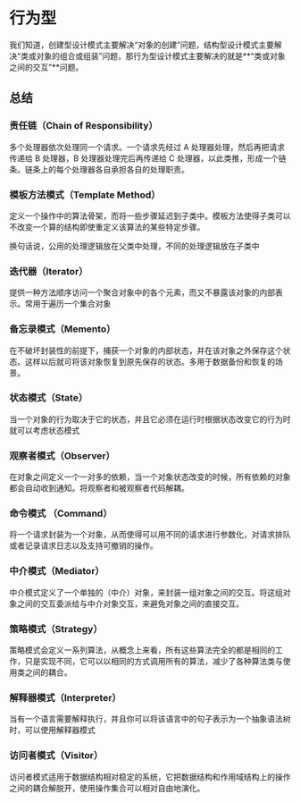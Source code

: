 # 行为型

 我们知道，创建型设计模式主要解决“对象的创建”问题，结构型设计模式主要解决“类或对象的组合或组装”问题，那行为型设计模式主要解决的就是**“类或对象之间的交互”**问题。 

## 总结

### 责任链（Chain of Responsibility）

多个处理器依次处理同一个请求。一个请求先经过 A 处理器处理，然后再把请求传递给 B 处理器，B 处理器处理完后再传递给 C 处理器，以此类推，形成一个链条。链条上的每个处理器各自承担各自的处理职责。

### 模板方法模式（Template Method）

定义一个操作中的算法骨架，而将一些步骤延迟到子类中。模板方法使得子类可以不改变一个算的结构即使重定义该算法的某些特定步骤。

换句话说，公用的处理逻辑放在父类中处理，不同的处理逻辑放在子类中

### 迭代器（Iterator）

提供一种方法顺序访问一个聚合对象中的各个元素，而又不暴露该对象的内部表示。常用于遍历一个集合对象

### 备忘录模式（Memento）

在不破坏封装性的前提下，捕获一个对象的内部状态，并在该对象之外保存这个状态。这样以后就可将该对象恢复到原先保存的状态。多用于数据备份和恢复的场景。

### 状态模式（State）

当一个对象的行为取决于它的状态，并且它必须在运行时根据状态改变它的行为时就可以考虑状态模式

### 观察者模式（Observer）

在对象之间定义一个一对多的依赖，当一个对象状态改变的时候，所有依赖的对象都会自动收到通知。将观察者和被观察者代码解耦。

### 命令模式 （Command）

将一个请求封装为一个对象，从而使得可以用不同的请求进行参数化，对请求排队或者记录请求日志以及支持可撤销的操作。

### 中介模式（Mediator）

中介模式定义了一个单独的（中介）对象，来封装一组对象之间的交互。将这组对象之间的交互委派给与中介对象交互，来避免对象之间的直接交互。

### 策略模式（Strategy）

策略模式会定义一系列算法，从概念上来看，所有这些算法完全的都是相同的工作，只是实现不同，它可以以相同的方式调用所有的算法，减少了各种算法类与使用类之间的耦合。

### 解释器模式（Interpreter）

当有一个语言需要解释执行，并且你可以将该语言中的句子表示为一个抽象语法树时，可以使用解释器模式

### 访问者模式（Visitor）

访问者模式适用于数据结构相对稳定的系统，它把数据结构和作用域结构上的操作之间的耦合解脱开，使用操作集合可以相对自由地演化。

 
